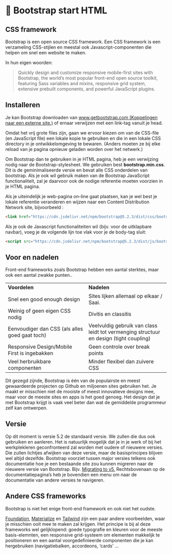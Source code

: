 # 📘 Bootstrap start HTML
## CSS framework

Bootstrap is een open source CSS framework. Een CSS framework is een verzameling CSS-stijlen en meestal ook Javascript-componenten die helpen om snel een website te maken.

In hun eigen woorden:

>Quickly design and customize responsive mobile-first sites with Bootstrap, the world’s most popular front-end open source toolkit, featuring Sass variables and mixins, responsive grid system, extensive prebuilt components, and powerful JavaScript plugins.

## Installeren

Je kan Bootstrap downloaden van [www.getbootstrap.com (Koppelingen naar een externe site.)](http://www.getbootstrap.com/) of ernaar verwijzen met een link-tag vanuit je head.

Omdat het vrij grote files zijn, gaan we ervoor kiezen om van de CSS-file (en JavaScript file) een lokale kopie te gebruiken en die in een lokale CSS directory in je ontwikkelomgeving te bewaren. (Anders moeten ze bij elke reload van je pagina opnieuw geladen worden over het netwerk.)

Om Bootstrap dan te gebruiken in je HTML pagina, heb je een verwijzing nodig naar de Bootstrap-stylesheet. We gebruiken best **bootstrap.min.css**. Dit is de geminimaliseerde versie en bevat alle CSS onderdelen van bootstrap. Als je ook wil gebruik maken van de Bootstrap JavaScript functionaliteit, zal je daarvoor ook de nodige referentie moeten voorzien in je HTML pagina.

Als je uiteindelijk je web-pagina on-line gaat plaatsen, kan je wel best je lokale referentie veranderen en wijzen naar een Content Distribution Network site, bijvoorbeeld :

```html
<link href="https://cdn.jsdelivr.net/npm/bootstrap@5.2.3/dist/css/bootstrap.min.css" rel="stylesheet" integrity="sha384-rbsA2VBKQhggwzxH7pPCaAqO46MgnOM80zW1RWuH61DGLwZJEdK2Kadq2F9CUG65" crossorigin="anonymous">
```

Als je ook de Javascript functionaliteiten wil (bijv. voor de uitklapbare navbar), voeg je de volgende lijn toe vlak voor je de body-tag sluit:

```html
<script src="https://cdn.jsdelivr.net/npm/bootstrap@5.2.3/dist/js/bootstrap.bundle.min.js" integrity="sha384-kenU1KFdBIe4zVF0s0G1M5b4hcpxyD9F7jL+jjXkk+Q2h455rYXK/7HAuoJl+0I4" crossorigin="anonymous"></script>
```

## Voor en nadelen

Front-end frameworks zoals Bootstrap hebben een aantal sterktes, maar ook een aantal zwakke punten..

<table style="border-collapse: collapse;">
    <tbody>
        <tr style="height: 28px;">
            <td style="width: 50.0043%; height: 28px;"><strong>Voordelen</strong></td>
            <td style="width: 50.0043%; height: 28px;"><strong>Nadelen</strong></td>
        </tr>
        <tr style="height: 28px;">
            <td style="width: 50.0043%; height: 28px;">Snel een good enough design</td>
            <td style="width: 50.0043%; height: 28px;">Sites lijken allemaal op elkaar / Saai.</td>
        </tr>
        <tr>
            <td style="width: 50.0043%;">Weinig of geen eigen CSS nodig</td>
            <td style="width: 50.0043%;">Divitis en classitis</td>
        </tr>
        <tr style="height: 28px;">
            <td style="width: 50.0043%; height: 28px;">Eenvoudiger dan CSS (als alles goed gaat toch)</td>
            <td style="width: 50.0043%; height: 28px;">Veelvuldig gebruik van class leidt tot vermenging structuur en design (tight coupling)</td>
        </tr>
        <tr style="height: 28px;">
            <td style="width: 50.0043%; height: 28px;">Responsive Design/Mobile First is ingebakken</td>
            <td style="width: 50.0043%; height: 28px;">Geen controle over break points</td>
        </tr>
        <tr style="height: 28px;">
            <td style="width: 50.0043%; height: 28px;">Veel herbruikbare componenten</td>
            <td style="width: 50.0043%; height: 28px;">Minder flexibel dan zuivere CSS</td>
        </tr>
    </tbody>
</table>

Dit gezegd zijnde, Bootstrap is één van de populairste en meest gewaardeerde projecten op Github en miljoenen sites gebruiken het. Je maakt er misschien niet de mooiste of meest innovatieve designs mee, maar voor de meeste sites en apps is het goed genoeg. Het design dat je met Bootstrap krijgt is vaak veel beter dan wat de gemiddelde programmeur zelf kan ontwerpen.

## Versie

Op dit moment is versie 5.2 de standaard versie. We zullen die dus ook gebruiken en aanleren. Het is natuurlijk mogelijk dat je in je werk of bij het werkplekleren geconfronteerd zal worden met oudere of nieuwere versies. Die zullen lichtjes afwijken van deze versie, maar de basisprincipes blijven wel altijd dezelfde. Bootstrap voorziet tussen major versies telkens ook documentatie hoe je een bestaande site zou kunnen migreren naar de nieuwere versie van Bootstrap. Bijv. [Migrating to v5.](https://getbootstrap.com/docs/5.1/migration/) Rechtsbovenaan op de documentatiepagina’s heb je bovendien een menu om naar de documentatie van andere versies te navigeren.

## Andere CSS frameworks

Bootstrap is niet het enige front-end framework en ook niet het oudste.

[Foundation](https://get.foundation/), [Materialize](https://materializecss.github.io/materialize/) en [Tailwind](https://tailwindcss.com/) zijn een paar andere voorbeelden, waar je misschien ooit mee te maken zal krijgen. Het principe is bij al deze frameworks wel gelijklopend: goede typografie en kleuren voor de meeste basis-elemnten, een responsive grid-systeem om elementen makkelijk te positioneren en een aantal voorgedefinieerde componenten die je kan hergebruiken (navigatiebalken, accordeons, ‘cards’ …

